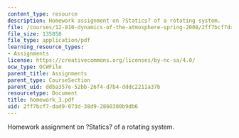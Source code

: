 ```yaml
---
content_type: resource
description: Homework assignment on ?Statics? of a rotating system.
file: /courses/12-810-dynamics-of-the-atmosphere-spring-2008/2ff7bcf7dad9073d38d92860380b9db6_homework_3.pdf
file_size: 135858
file_type: application/pdf
learning_resource_types:
- Assignments
license: https://creativecommons.org/licenses/by-nc-sa/4.0/
ocw_type: OCWFile
parent_title: Assignments
parent_type: CourseSection
parent_uid: ddba357e-52bb-26f4-d7b4-dddc2211a37b
resourcetype: Document
title: homework_3.pdf
uid: 2ff7bcf7-dad9-073d-38d9-2860380b9db6
---
```

Homework assignment on ?Statics? of a rotating system.